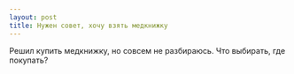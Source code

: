 ```yaml
---
layout: post 
title: Нужен совет, хочу взять медкнижку 
--- 
```

Решил купить медкнижку, но совсем не разбираюсь. Что выбирать, где покупать?